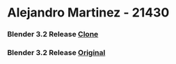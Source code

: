 # Alejandro Martinez - 21430
### Blender 3.2 Release [Clone](https://lab-web-uvg.firebaseapp.com/)
### Blender 3.2 Release [Original](https://www.blender.org/download/releases/3-2/)
